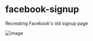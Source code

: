# facebook-signup
Recreating Facebook's old signup page

![image](https://github.com/cacatem/facebook-signup/assets/114022777/df4bbef1-57b5-401f-9317-e1a0c2581452)
